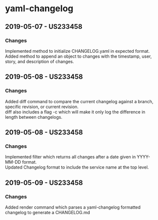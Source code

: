 # yaml-changelog

## 2019-05-07 - US233458
### Changes
Implemented method to initialize CHANGELOG.yaml in expected format.\
Added method to append an object to changes with the timestamp, user, story, and description of changes.

## 2019-05-08 - US233458
### Changes
Added diff command to compare the current changelog against a branch, specific revision, or current revision.\
diff also includes a flag -c which will make it only log the difference in length between changelogs.

## 2019-05-08 - US233458
### Changes
Implemented filter which returns all changes after a date given in YYYY-MM-DD format.\
Updated Changelog format to include the service name at the top level.

## 2019-05-09 - US233458
### Changes
Added render command which parses a yaml-changelog formatted changelog to generate a CHANGELOG.md

